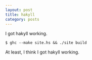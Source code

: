 ```yaml
---
layout: post
title: hakyll
category: posts
---
```

I got hakyll working.

```
$ ghc --make site.hs && ./site build
```

At least, I think I got hakyll working.
